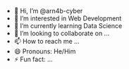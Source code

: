 - 👋 Hi, I’m @arn4b-cyber
- 👀 I’m interested in Web Development
- 🌱 I’m currently learning Data Science
- 💞️ I’m looking to collaborate on ...
- 📫 How to reach me ...
- 😄 Pronouns: He/Him
- ⚡ Fun fact: ...

<!---
arn4b-cyber/arn4b-cyber is a ✨ special ✨ repository because its `README.md` (this file) appears on your GitHub profile.
You can click the Preview link to take a look at your changes.
--->
